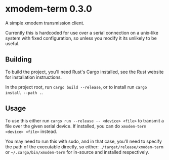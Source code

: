 # xmodem-term 0.3.0

A simple xmodem transmission client.

Currently this is hardcoded for use over a serial connection on a unix-like system with fixed configuration, so unless you modify it its unlikely to be useful.

## Building

To build the project, you'll need Rust's Cargo installed, see the Rust website for installation instructions.

In the project root, run `cargo build --release`, or to install run `cargo install --path .`.

## Usage

To use this either run `cargo run --release -- <device> <file>` to transmit a file over the given serial device. If installed, you can do `xmodem-term <device> <file>` instead.

You may need to run this with sudo, and in that case, you'll need to specify the path of the executable directly, so either: `./target/release/xmodem-term` or `~/.cargo/bin/xmodem-term` for in-source and installed respectively.
